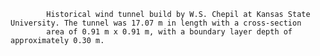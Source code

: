 
            Historical wind tunnel build by W.S. Chepil at Kansas State University. The tunnel was 17.07 m in length with a cross-section
            area of 0.91 m x 0.91 m, with a boundary layer depth of approximately 0.30 m.
       